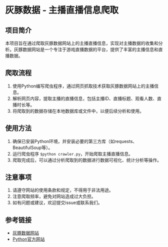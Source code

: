 # 灰豚数据 - 主播直播信息爬取

## 项目简介
本项目旨在通过爬取灰豚数据网站上的主播直播信息，实现对主播数据的收集和分析。灰豚数据网站是一个专注于游戏直播数据的平台，提供了丰富的主播信息和直播数据。

## 爬取流程
1. 使用Python编写爬虫程序，通过网页抓取技术获取灰豚数据网站上的主播信息。
2. 解析网页内容，提取主播的直播信息，包括主播ID、直播标题、观看人数、直播时长等。
3. 将爬取到的数据存储在本地数据库或文件中，以便后续分析和使用。

## 使用方法
1. 确保已安装Python环境，并安装必要的第三方库（如requests、BeautifulSoup等）。
2. 运行爬虫程序 `$python crawler.py`，开始爬取主播直播信息。
3. 爬取完成后，可以通过分析爬取到的数据进行数据可视化、统计分析等操作。

## 注意事项
1. 请遵守网站的使用条款和规定，不得用于非法用途。
2. 注意爬取频率，避免对网站造成过大负担。
3. 如有问题或建议，欢迎提交issue或联系我们。

## 参考链接
- [灰豚数据网站](https://www.huitu.com/)
- [Python官方网站](https://www.python.org/)
